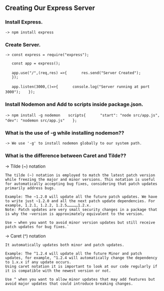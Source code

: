 ## Creating Our Express Server


### Install Express.
`-> npm install express` 

### Create Server.
`-> const express = require("express");`

`   const app = express();`

`   app.use("/",(req,res) =>{`
`      res.send("Server Created");`  
`   });`

`   app.listen(3000,()=>{`
`      console.log("Server running at port 3000");`
`   });` 

### Install Nodemon and Add to scripts inside package.json.
`-> npm install -g nodemon`
`   scripts{`
`      "start": "node src/app.js",`
`      "dev": "nodemon src/app.js"`
`   };` 

### What is the use of -g while installing nodemon??
`-> We use '-g' to install nodemon globally to our system path.`

### What is the difference between Caret and Tilde??
-> Tilde (~) notation
    
    The tilde (~) notation is employed to match the latest patch version while freezing the major and minor versions. This notation is useful for automatically accepting bug fixes, considering that patch updates primarily address bugs.

    Example: The ~1.2.0 will update all the future patch updates. We have to write just ~1.2.0 and all the next patch update dependencies. For example, 1.2.1, 1.2.2, 1.2.5……………1.2.x.
    Note: Patch updates are very small security changes in a package that is why the ~version is approximately equivalent to the version.

    Use ~ when you want to avoid minor version updates but still receive patch updates for bug fixes.`


-> Caret (^) notation
   
    It automatically updates both minor and patch updates.

    Example: The ^1.2.4 will update all the future Minor and patch updates, for example, ^1.2.4 will automatically change the dependency to 1.x.x if any update occurs. 
    Using caret notation it is important to look at our code regularly if it is compatible with the newest version or not.

    Use ^ when you want to allow minor updates that may add features but avoid major updates that could introduce breaking changes.
